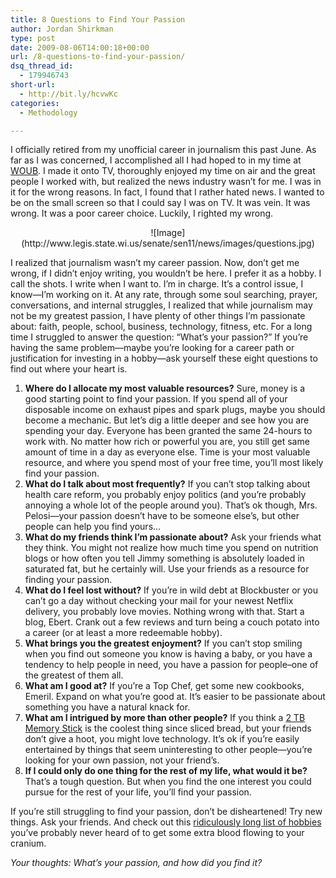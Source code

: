 ```yaml
---
title: 8 Questions to Find Your Passion
author: Jordan Shirkman
type: post
date: 2009-08-06T14:00:18+00:00
url: /8-questions-to-find-your-passion/
dsq_thread_id:
  - 179946743
short-url:
  - http://bit.ly/hcvwKc
categories:
  - Methodology

---
```

I officially retired from my unofficial career in journalism this past June. As far as I was concerned, I accomplished all I had hoped to in my time at [WOUB](http://www.woub.org). I made it onto TV, thoroughly enjoyed my time on air and the great people I worked with, but realized the news industry wasn’t for me. I was in it for the wrong reasons. In fact, I found that I rather hated news. I wanted to be on the small screen so that I could say I was on TV. It was vein. It was wrong. It was a poor career choice. Luckily, I righted my wrong.

<p style="text-align: center;">
  ![Image](http://www.legis.state.wi.us/senate/sen11/news/images/questions.jpg)
</p>

I realized that journalism wasn’t my career passion. Now, don’t get me wrong, if I didn’t enjoy writing, you wouldn’t be here. I prefer it as a hobby. I call the shots. I write when I want to. I’m in charge. It’s a control issue, I know—I’m working on it. At any rate, through some soul searching, prayer, conversations, and internal struggles, I realized that while journalism may not be my greatest passion, I have plenty of other things I’m passionate about: faith, people, school, business, technology, fitness, etc. For a long time I struggled to answer the question: “What’s your passion?” If you’re having the same problem—maybe you’re looking for a career path or justification for investing in a hobby—ask yourself these eight questions to find out where your heart is.

1. **Where do I allocate my most valuable resources?** Sure, money is a good starting point to find your passion. If you spend all of your disposable income on exhaust pipes and spark plugs, maybe you should become a mechanic. But let’s dig a little deeper and see how you are spending your day. Everyone has been granted the same 24-hours to work with. No matter how rich or powerful you are, you still get same amount of time in a day as everyone else. Time is your most valuable resource, and where you spend most of your free time, you’ll most likely find your passion.  
2. **What do I talk about most frequently?** If you can’t stop talking about health care reform, you probably enjoy politics (and you’re probably annoying a whole lot of the people around you). That’s ok though, Mrs. Pelosi—your passion doesn’t have to be someone else’s, but other people can help you find yours…  
3. **What do my friends think I’m passionate about?** Ask your friends what they think. You might not realize how much time you spend on nutrition blogs or how often you tell Jimmy something is absolutely loaded in saturated fat, but he certainly will. Use your friends as a resource for finding your passion.  
4. **What do I feel lost without?** If you’re in wild debt at Blockbuster or you can’t go a day without checking your mail for your newest Netflix delivery, you probably love movies. Nothing wrong with that. Start a blog, Ebert. Crank out a few reviews and turn being a couch potato into a career (or at least a more redeemable hobby).  
5. **What brings you the greatest enjoyment?** If you can’t stop smiling when you find out someone you know is having a baby, or you have a tendency to help people in need, you have a passion for people&#8211;one of the greatest of them all.  
6. **What am I good at?** If you’re a Top Chef, get some new cookbooks, Emeril. Expand on what you’re good at. It’s easier to be passionate about something you have a natural knack for.  
7. **What am I intrigued by more than other people?** If you think a [2 TB Memory Stick](http://www.engadget.com/2009/08/05/sony-announces-specs-for-2tb-memory-stick-xc) is the coolest thing since sliced bread, but your friends don’t give a hoot, you might love technology. It’s ok if you’re easily entertained by things that seem uninteresting to other people—you’re looking for your own passion, not your friend’s.  
8. **If I could only do one thing for the rest of my life, what would it be?** That’s a tough question. But when you find the one interest you could pursue for the rest of your life, you’ll find your passion.

If you’re still struggling to find your passion, don’t be disheartened! Try new things. Ask your friends. And check out this [ridiculously long list of hobbies](http://www.notsoboringlife.com/list-of-hobbies/) you’ve probably never heard of to get some extra blood flowing to your cranium.

_Your thoughts: What’s your passion, and how did you find it?_
